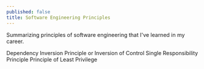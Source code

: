 ```yaml
---
published: false
title: Software Engineering Principles
---
```

Summarizing principles of software engineering that I've learned in my career.

Dependency Inversion Principle or Inversion of Control
Single Responsibility Principle
Principle of Least Privilege